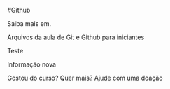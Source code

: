 #Github

Saiba mais em. 


Arquivos da aula de Git e Github para iniciantes 

Teste

Informação nova

Gostou do curso? Quer mais? Ajude com uma doação


